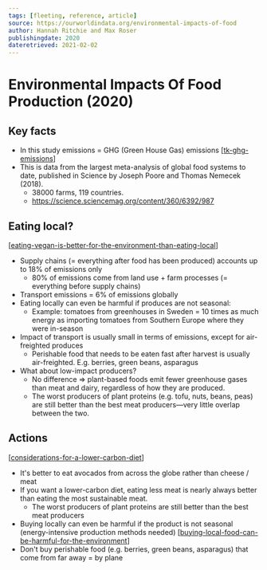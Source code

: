 ```yaml
---
tags: [fleeting, reference, article]
source: https://ourworldindata.org/environmental-impacts-of-food
author: Hannah Ritchie and Max Roser
publishingdate: 2020
dateretrieved: 2021-02-02
---
```


# Environmental Impacts Of Food Production (2020)

## Key facts

- In this study emissions = GHG (Green House Gas) emissions [[tk-ghg-emissions]]
- This is data from the largest meta-analysis of global food systems to date, published in Science by Joseph Poore and Thomas Nemecek (2018).
  - 38000 farms, 119 countries.
  - https://science.sciencemag.org/content/360/6392/987

## Eating local?

[[eating-vegan-is-better-for-the-environment-than-eating-local]]

- Supply chains (= everything after food has been produced) accounts up to 18% of emissions only
  - 80% of emissions come from land use + farm processes (= everything before supply chains)
- Transport emissions = 6% of emissions globally
- Eating locally can even be harmful if produces are not seasonal:
  - Example: tomatoes from greenhouses in Sweden = 10 times as much energy as importing tomatoes from Southern Europe where they were in-season
- Impact of transport is usually small in terms of emissions, except for air-freighted produces
  - Perishable food that needs to be eaten fast after harvest is usually air-freighted. E.g. berries, green beans, asparagus
- What about low-impact producers?
  - No difference => plant-based foods emit fewer greenhouse gases than meat and dairy, regardless of how they are produced.
  - The worst producers of plant proteins (e.g. tofu, nuts, beans, peas) are still better than the best meat producers—very little overlap between the two.

## Actions

[[considerations-for-a-lower-carbon-diet]]

- It's better to eat avocados from across the globe rather than cheese / meat
- If you want a lower-carbon diet, eating less meat is nearly always better than eating the most sustainable meat.
  - The worst producers of plant proteins are still better than the best meat producers
- Buying locally can even be harmful if the product is not seasonal (energy-intensive production methods needed) [[buying-local-food-can-be-harmful-for-the-environment]]
- Don't buy perishable food (e.g. berries, green beans, asparagus) that come from far away = by plane

[//begin]: # "Autogenerated link references for markdown compatibility"
[tk-ghg-emissions]: ../7-tk/tk-ghg-emissions "Tk GHG Emissions"
[eating-vegan-is-better-for-the-environment-than-eating-local]: ../3-literature/eating-vegan-is-better-for-the-environment-than-eating-local "Eating Vegan Is Better for the Environment than Eating Local"
[considerations-for-a-lower-carbon-diet]: ../3-literature/considerations-for-a-lower-carbon-diet "Considerations for a Lower Carbon Diet"
[buying-local-food-can-be-harmful-for-the-environment]: ../3-literature/buying-local-food-can-be-harmful-for-the-environment "Buying Local Food Can Be Harmful for the Environment"
[//end]: # "Autogenerated link references"